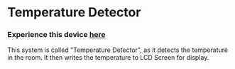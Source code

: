 # Temperature Detector

### Experience this device [here](https://wokwi.com/projects/407318778894766081)

This system is called "Temperature Detector", as it detects the temperature in the room. It then writes the temperature to LCD Screen for display.
